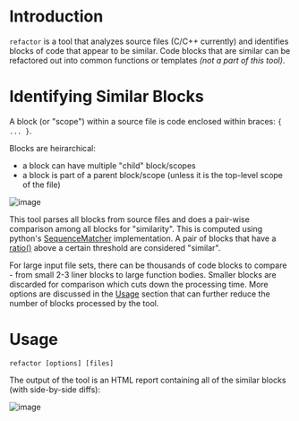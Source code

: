 # Introduction

`refactor` is a tool that analyzes source files (C/C++ currently) and identifies blocks of code that appear to be similar.  Code blocks that are similar can be refactored out into common functions or templates *(not a part of this tool)*.

# Identifying Similar Blocks

A block (or "scope") within a source file is code enclosed within braces: `{ ... }`.  

Blocks are heirarchical:
- a block can have multiple "child" block/scopes 
- a block is part of a parent block/scope (unless it is the top-level scope of the file)

![image](https://user-images.githubusercontent.com/2707770/167048235-a321cad7-6831-4c40-9f41-385f0b7ce5fe.png)

This tool parses all blocks from source files and does a pair-wise comparison among all blocks for "similarity".  This is computed using python's [SequenceMatcher](https://docs.python.org/3/library/difflib.html#sequencematcher-examples) implementation.  A pair of blocks that have a [ratio()](https://docs.python.org/3/library/difflib.html#difflib.SequenceMatcher.ratio) above a certain threshold are considered "similar".

For large input file sets, there can be thousands of code blocks to compare - from small 2-3 liner blocks to large function bodies.  Smaller blocks are discarded for comparison which cuts down the processing time. More options are discussed in the [Usage](#usage) section that can further reduce the number of blocks processed by the tool.

# Usage

```
refactor [options] [files]
```
The output of the tool is an HTML report containing all of the similar blocks (with side-by-side diffs):

![image](https://user-images.githubusercontent.com/2707770/167007824-937948cc-ece8-4c5d-a5b4-7580999e4a53.png)

